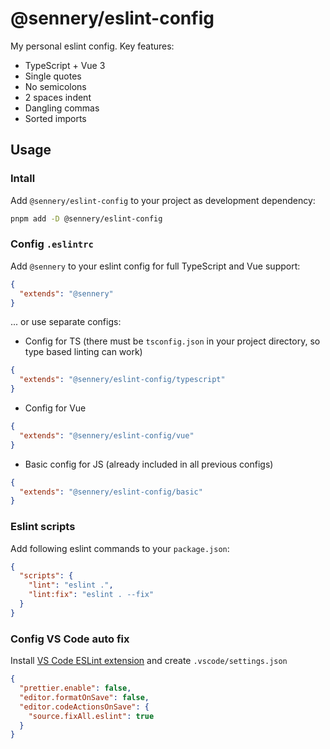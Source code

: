 # @sennery/eslint-config

My personal eslint config. Key features:

- TypeScript + Vue 3
- Single quotes
- No semicolons
- 2 spaces indent
- Dangling commas
- Sorted imports

## Usage
### Intall

Add `@sennery/eslint-config` to your project as development dependency:

```sh
pnpm add -D @sennery/eslint-config
```

### Config `.eslintrc`

Add `@sennery` to your eslint config for full TypeScript and Vue support:

```json
{
  "extends": "@sennery"
}
```

... or use separate configs:

- Config for TS (there must be `tsconfig.json` in your project directory, so type based linting can work)

```json
{
  "extends": "@sennery/eslint-config/typescript"
}
```

- Config for Vue

```json
{
  "extends": "@sennery/eslint-config/vue"
}
```

- Basic config for JS (already included in all previous configs)

```json
{ 
  "extends": "@sennery/eslint-config/basic"
}
```

### Eslint scripts

Add following eslint commands to your `package.json`:

```json
{
  "scripts": {
    "lint": "eslint .",
    "lint:fix": "eslint . --fix"
  }
}
```

### Config VS Code auto fix

Install [VS Code ESLint extension](https://marketplace.visualstudio.com/items?itemName=dbaeumer.vscode-eslint) and create `.vscode/settings.json`

```json
{
  "prettier.enable": false,
  "editor.formatOnSave": false,
  "editor.codeActionsOnSave": {
    "source.fixAll.eslint": true
  }
}
```

